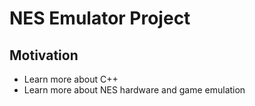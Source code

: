 # NES Emulator Project

## Motivation
- Learn more about C++
- Learn more about NES hardware and game emulation

